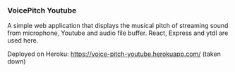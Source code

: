 ### VoicePitch Youtube
A simple web application that displays the musical pitch of streaming sound from microphone, Youtube and audio file buffer. React, Express and ytdl are used here.

Deployed on Heroku: https://voice-pitch-youtube.herokuapp.com/ (taken down)
